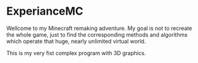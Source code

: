 # ExperianceMC
Wellcome to my Minecraft remaking adventure.
My goal is not to recreate the whole game,
just to find the corresponding methods and algorithms which operate that huge,
nearly unlimited virtual world.

This is my very fist complex program with 3D graphics.

